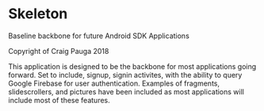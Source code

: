 # Skeleton
Baseline backbone for future Android SDK Applications

Copyright of Craig Pauga 2018

This application is designed to be the backbone for most applications going forward. Set to include, signup, signin activites, 
with the ability to query Google Firebase for user authentication. Examples of fragments, slidescrollers, and pictures have been included
as most applications will include most of these features. 
